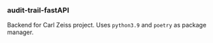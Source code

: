 ### audit-trail-fastAPI
Backend for Carl Zeiss project. Uses `python3.9` and `poetry` as package manager.